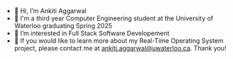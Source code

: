 - 👋 Hi, I’m Ankiti Aggarwal
- 🏫 I'm a third year Computer Engineering student at the University of Waterloo graduating Spring 2025
- 👀 I’m interested in Full Stack Software Developement
- 🌱 If you would like to learn more about my Real-Time Operating System project, please contact me at ankiti.aggarwal@uwaterloo.ca. Thank you!

<!---
Ankiti/Ankiti is a ✨ special ✨ repository because its `README.md` (this file) appears on your GitHub profile.
You can click the Preview link to take a look at your changes.
--->
